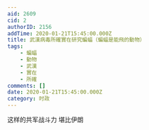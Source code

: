 ```yaml
---
aid: 2609
cid: 2
authorID: 2156
addTime: 2020-01-21T15:45:00.000Z
title: 武漢病毒所確實在研究蝙蝠（蝙蝠是能飛的動物）
tags:
    - 蝙蝠
    - 動物
    - 武漢
    - 實在
    - 所確
comments: []
date: 2020-01-21T15:45:00.000Z
category: 时政
---
```


这样的共军战斗力 堪比伊朗
